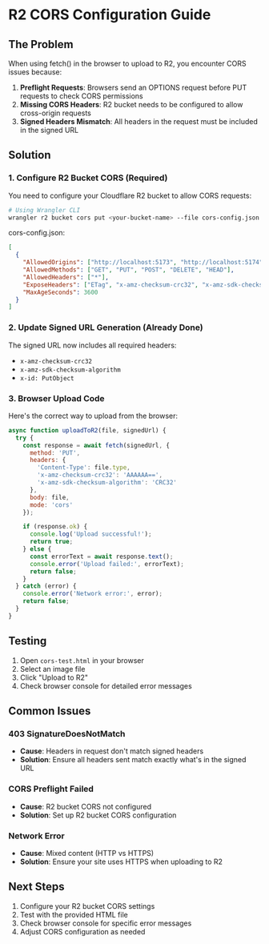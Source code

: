 # R2 CORS Configuration Guide

## The Problem
When using fetch() in the browser to upload to R2, you encounter CORS issues because:

1. **Preflight Requests**: Browsers send an OPTIONS request before PUT requests to check CORS permissions
2. **Missing CORS Headers**: R2 bucket needs to be configured to allow cross-origin requests
3. **Signed Headers Mismatch**: All headers in the request must be included in the signed URL

## Solution

### 1. Configure R2 Bucket CORS (Required)
You need to configure your Cloudflare R2 bucket to allow CORS requests:

```bash
# Using Wrangler CLI
wrangler r2 bucket cors put <your-bucket-name> --file cors-config.json
```

cors-config.json:
```json
[
  {
    "AllowedOrigins": ["http://localhost:5173", "http://localhost:5174", "https://yourdomain.com"],
    "AllowedMethods": ["GET", "PUT", "POST", "DELETE", "HEAD"],
    "AllowedHeaders": ["*"],
    "ExposeHeaders": ["ETag", "x-amz-checksum-crc32", "x-amz-sdk-checksum-algorithm"],
    "MaxAgeSeconds": 3600
  }
]
```

### 2. Update Signed URL Generation (Already Done)
The signed URL now includes all required headers:
- `x-amz-checksum-crc32`
- `x-amz-sdk-checksum-algorithm`
- `x-id: PutObject`

### 3. Browser Upload Code
Here's the correct way to upload from the browser:

```javascript
async function uploadToR2(file, signedUrl) {
  try {
    const response = await fetch(signedUrl, {
      method: 'PUT',
      headers: {
        'Content-Type': file.type,
        'x-amz-checksum-crc32': 'AAAAAA==',
        'x-amz-sdk-checksum-algorithm': 'CRC32'
      },
      body: file,
      mode: 'cors'
    });

    if (response.ok) {
      console.log('Upload successful!');
      return true;
    } else {
      const errorText = await response.text();
      console.error('Upload failed:', errorText);
      return false;
    }
  } catch (error) {
    console.error('Network error:', error);
    return false;
  }
}
```

## Testing
1. Open `cors-test.html` in your browser
2. Select an image file
3. Click "Upload to R2"
4. Check browser console for detailed error messages

## Common Issues

### 403 SignatureDoesNotMatch
- **Cause**: Headers in request don't match signed headers
- **Solution**: Ensure all headers sent match exactly what's in the signed URL

### CORS Preflight Failed
- **Cause**: R2 bucket CORS not configured
- **Solution**: Set up R2 bucket CORS configuration

### Network Error
- **Cause**: Mixed content (HTTP vs HTTPS)
- **Solution**: Ensure your site uses HTTPS when uploading to R2

## Next Steps
1. Configure your R2 bucket CORS settings
2. Test with the provided HTML file
3. Check browser console for specific error messages
4. Adjust CORS configuration as needed